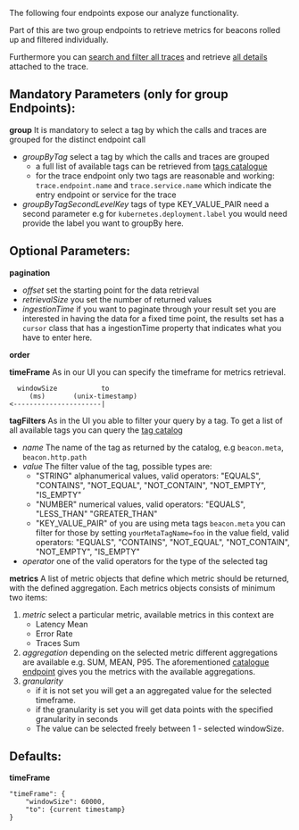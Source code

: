The following four endpoints expose our analyze functionality.

Part of this are two group endpoints to retrieve metrics for beacons rolled up and filtered individually. 

Furthermore you can [search and filter all traces](#operation/getTraces) and retrieve [all details](#operation/getTrace) attached to the trace.

## Mandatory Parameters (only for group Endpoints):

**group** It is mandatory to select a tag by which the calls and traces are grouped for the distinct endpoint call
* *groupByTag* select a tag by which the calls and traces are grouped 
  * a full list of available tags can be retrieved from [tags catalogue](#operation/getTagsForApplication)
  * for the trace endpoint only two tags are reasonable and working: `trace.endpoint.name` and `trace.service.name` which indicate the entry endpoint or service for the trace
* *groupByTagSecondLevelKey* tags of type KEY_VALUE_PAIR need a second parameter e.g for `kubernetes.deployment.label` you would need provide the label you want to groupBy here.

## Optional Parameters:

**pagination**
* *offset* set the starting point for the data retrieval
* *retrievalSize* you set the number of returned values
* *ingestionTime* if you want to paginate through your result set you are interested in having the data for a fixed time point, the results set has a `cursor` class that has a ingestionTime property that indicates what you have to enter here.

**order**

**timeFrame** As in our UI you can specify the timeframe for metrics retrieval.
```
  windowSize           to
     (ms)       (unix-timestamp)
<----------------------|
```

**tagFilters** As in the UI you able to filter your query by a tag. To get a list of all available tags you can query the [tag catalog](#operation/getTagsForApplication)
* *name* The name of the tag as returned by the catalog, e.g `beacon.meta`, `beacon.http.path`
* *value* The filter value of the tag, possible types are:
  * "STRING" alphanumerical values, valid operators: "EQUALS", "CONTAINS", "NOT_EQUAL", "NOT_CONTAIN", "NOT_EMPTY",  "IS_EMPTY"
  * "NUMBER" numerical values, valid operators: "EQUALS", "LESS_THAN" "GREATER_THAN"
  * "KEY_VALUE_PAIR" of you are using meta tags `beacon.meta` you can filter for those by setting `yourMetaTagName=foo` in the value field, valid operators: "EQUALS", "CONTAINS", "NOT_EQUAL", "NOT_CONTAIN", "NOT_EMPTY",  "IS_EMPTY"
* *operator* one of the valid operators for the type of the selected tag

**metrics** A list of metric objects that define which metric should be returned, with the defined aggregation. Each metrics objects consists of minimum two items:
1. *metric* select a particular metric, available metrics in this context are
   * Latency Mean
   * Error Rate
   * Traces Sum
2. *aggregation* depending on the selected metric different aggregations are available e.g. SUM, MEAN, P95. The aforementioned [catalogue endpoint](#operation/getMetricDefinitions) gives you the metrics with the available aggregations.
3. *granularity* 
   * if it is not set you will get a an aggregated value for the selected timeframe. 
   * if the granularity is set you will get data points with the specified granularity in seconds
   * The value can be selected freely between 1 - selected windowSize.
 

## Defaults:

**timeFrame**
```
"timeFrame": {
	"windowSize": 60000,
	"to": {current timestamp}
}
```

